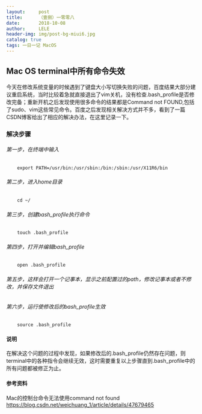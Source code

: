 ```yaml
---
layout:     post
title:      （壹捌）一零零八
date:       2018-10-08
author:     LELE
header-img: img/post-bg-miui6.jpg
catalog: true
tags: 一日一记 MacOS 
---
```


## Mac OS terminal中所有命令失效

今天在修改系统变量的时候遇到了键盘大小写切换失败的问题，百度结果大部分建议重启系统，当时比较着急就直接退出了vim关机，没有检查.bash_profile是否修改完备；重新开机之后发现使用很多命令的结果都是Command not FOUND,包括了sudo、vim这些常见命令。百度之后发现相关解决方式并不多，看到了一篇CSDN博客给出了相应的解决办法，在这里记录一下。

### 解决步骤
###### 第一步，在终端中输入

    	export PATH=/usr/bin:/usr/sbin:/bin:/sbin:/usr/X11R6/bin

###### 第二步，进入home目录

        cd ~/

###### 第三步，创建bash_profile执行命令

        touch .bash_profile

###### 第四步，打开并编辑bash_profile

        open .bash_profile

###### 第五步，这样会打开一个记事本，显示之前配置过的path，修改记事本或者不修改，并保存文件退出

###### 第六步，运行使修改后的bash_profile生效

        source .bash_profile

#### 说明
在解决这个问题的过程中发现，如果修改后的.bash_profile仍然存在问题，则terminal中的各种指令会继续无效，这时需要重复以上步骤直到.bash_profile中的所有问题都被修正为止。



#### 参考资料
Mac的控制台命令无法使用command not found
https://blog.csdn.net/weichuang_1/article/details/47679465		
